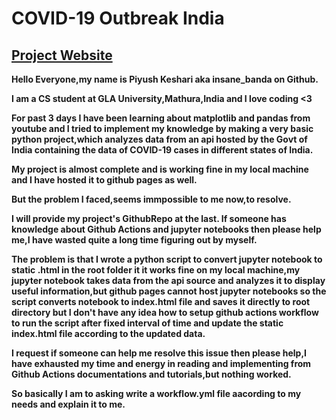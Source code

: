 # COVID-19 Outbreak India

## [Project Website](https://piyushke.github.io/COVID-19-Outbreak-India)


**Hello Everyone,my name is Piyush Keshari aka insane_banda on Github.**

**I am a CS student at GLA University,Mathura,India and I love coding <3**

**For past 3 days I have been learning about matplotlib and pandas from youtube and I tried to implement my knowledge by making a very basic python project,which analyzes data from an api hosted by the Govt of India containing the data of COVID-19 cases in different states of India.**

**My project is almost complete and is working fine in my local machine and I have hosted it to github pages as well.**

**But the problem I faced,seems immpossible to me now,to resolve.**

**I will provide my project's GithubRepo at the last. If  someone has knowledge about Github Actions and jupyter notebooks then please help me,I have wasted quite a long time figuring out by myself.**

**The problem is that I wrote a python script to convert jupyter notebook to static .html in the root folder it it works fine on my local machine,my jupyter notebook takes data from the api source and analyzes it to display useful information,but github pages cannot host jupyter notebooks so the script converts notebook to index.html file and saves it directly to root directory but I don't have any idea how to setup github actions workflow to run the script after fixed interval of time and update the static index.html file according to the updated data.**

**I request if someone can help me resolve this issue then please help,I have exhausted my time and energy in reading and implementing from Github Actions documentations and tutorials,but nothing worked.**

**So basically I am  to asking write a workflow.yml file aacording to my needs and explain it to me.**

